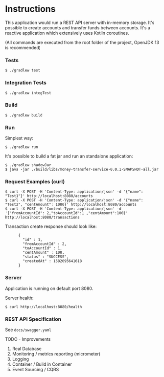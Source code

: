 # Instructions

This application would run a REST API server with in-memory storage. It's possible to create accounts and transfer funds between accounts.
It's a reactive application which extensively uses Kotlin coroutines.

(All commands are executed from the root folder of the project, OpenJDK 13 is recommended)

### Tests

    $ ./gradlew test
    
### Integration Tests
    $ ./gradlew integTest
    
### Build

    $ ./gradlew build

### Run
Simplest way:

    $ ./gradlew run
    
It's possible to build a fat jar and run an standalone application:
    
    $ ./gradlew shadowJar
    $ java -jar ./build/libs/money-transfer-service-0.0.1-SNAPSHOT-all.jar
    
### Request Examples (curl)

    $ curl -X POST -H 'Content-Type: application/json' -d '{"name": "Test1"}' http://localhost:8080/accounts
    $ curl -X POST -H 'Content-Type: application/json' -d '{"name": "Test2", "centAmount": 1000}' http://localhost:8080/accounts
    $ curl -X POST -H 'Content-Type: application/json' -d '{"fromAccountId": 2,"toAccountId":1 ,"centAmount":100}' http://localhost:8080/transactions
    
Transaction create response should look like:
```    
      {
        "id" : 1,
        "fromAccountId" : 2,
        "toAccountId" : 1,
        "centAmount" : 100,
        "status" : "SUCCESS",
        "createdAt" : 1582095641618
      }
```
    
### Server

Application is running on default port 8080. 

Server health:

    $ curl http://localhost:8080/health
   

### REST API Specification

See `docs/swagger.yaml`


TODO - Improvements

1. Real Database
2. Monitoring / metrics reporting (micrometer)
3. Logging
4. Container / Build in Container
5. Event Sourcing / CQRS